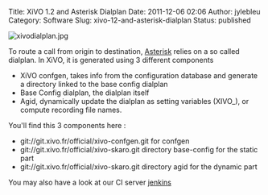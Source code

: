 Title: XiVO 1.2 and Asterisk Dialplan
Date: 2011-12-06 02:06
Author: jylebleu
Category: Software
Slug: xivo-12-and-asterisk-dialplan
Status: published

![xivodialplan.jpg](/public/xivosoft/xivodialplan.jpg "xivodialplan.jpg, déc. 2011")

To route a call from origin to destination,
[Asterisk](http://www.asterisk.org/) relies on a so called dialplan. In
XiVO, it is generated using 3 different components

-   XiVO confgen, takes info from the configuration database and
    generate a directory linked to the base config dialplan
-   Base Config dialplan, the dialplan itself
-   Agid, dynamically update the dialplan as setting variables (XIVO\_),
    or compute recording file names.

You'll find this 3 components here :

-   git://git.xivo.fr/official/xivo-confgen.git for confgen
-   git://git.xivo.fr/official/xivo-skaro.git directory base-config for
    the static part
-   git://git.xivo.fr/official/xivo-skaro.git directory agid for the
    dynamic part

You may also have a look at our CI server
[jenkins](http://jenkins.xivo.fr/)

</p>

